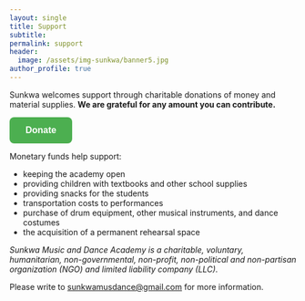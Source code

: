 ```yaml
---
layout: single
title: Support 
subtitle:
permalink: support
header:
  image: /assets/img-sunkwa/banner5.jpg
author_profile: true
---
```


Sunkwa welcomes support through charitable donations of money and material supplies. **We are grateful for any amount you can contribute.**


<a href="https://fundly.com/sunkwa-music-and-dance"><button style="border:none; background-color: #4CAF50; padding: 14px 28px; font-size: 16px; cursor: pointer; display: inline-block; border-radius: 8px; color:#fff;"><strong>Donate</strong></button></a>

Monetary funds help support:
* keeping the academy open
* providing children with textbooks and other school supplies
* providing snacks for the students
* transportation costs to performances
* purchase of drum equipment, other musical instruments, and dance costumes
* the acquisition of a permanent rehearsal space


_Sunkwa Music and Dance Academy is a charitable, voluntary, humanitarian, non-governmental, non-profit, non-political and non-partisan organization (NGO) and limited liability company (LLC)._

Please write to <sunkwamusdance@gmail.com> for more information.